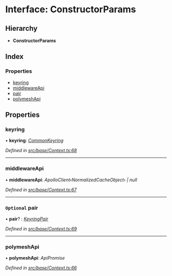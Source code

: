 # Interface: ConstructorParams

## Hierarchy

* **ConstructorParams**

## Index

### Properties

* [keyring](constructorparams.md#keyring)
* [middlewareApi](constructorparams.md#middlewareapi)
* [pair](constructorparams.md#optional-pair)
* [polymeshApi](constructorparams.md#polymeshapi)

## Properties

###  keyring

• **keyring**: *[CommonKeyring](../globals.md#commonkeyring)*

*Defined in [src/base/Context.ts:68](https://github.com/PolymathNetwork/polymesh-sdk/blob/524b0225/src/base/Context.ts#L68)*

___

###  middlewareApi

• **middlewareApi**: *ApolloClient‹NormalizedCacheObject› | null*

*Defined in [src/base/Context.ts:67](https://github.com/PolymathNetwork/polymesh-sdk/blob/524b0225/src/base/Context.ts#L67)*

___

### `Optional` pair

• **pair**? : *[KeyringPair](keyringpair.md)*

*Defined in [src/base/Context.ts:69](https://github.com/PolymathNetwork/polymesh-sdk/blob/524b0225/src/base/Context.ts#L69)*

___

###  polymeshApi

• **polymeshApi**: *ApiPromise*

*Defined in [src/base/Context.ts:66](https://github.com/PolymathNetwork/polymesh-sdk/blob/524b0225/src/base/Context.ts#L66)*
